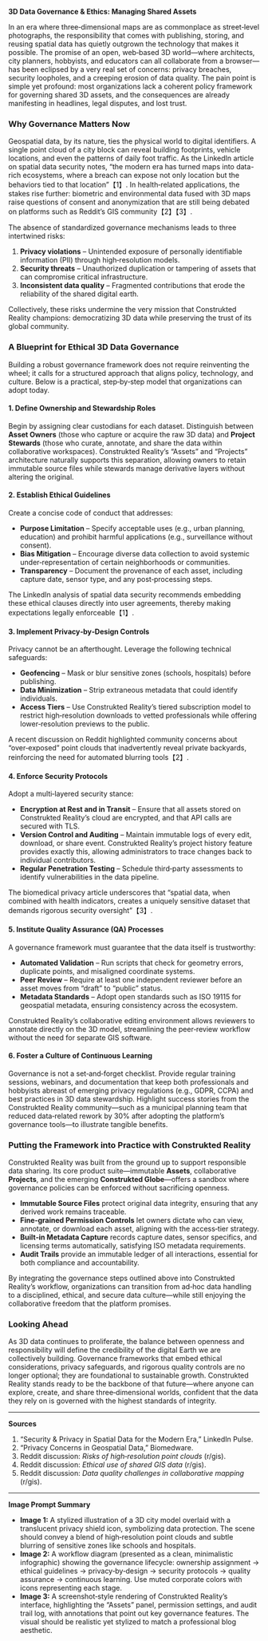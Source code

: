 **3D Data Governance & Ethics: Managing Shared Assets**

In an era where three‑dimensional maps are as commonplace as street‑level photographs, the responsibility that comes with publishing, storing, and reusing spatial data has quietly outgrown the technology that makes it possible. The promise of an open, web‑based 3D world—where architects, city planners, hobbyists, and educators can all collaborate from a browser—has been eclipsed by a very real set of concerns: privacy breaches, security loopholes, and a creeping erosion of data quality. The pain point is simple yet profound: most organizations lack a coherent policy framework for governing shared 3D assets, and the consequences are already manifesting in headlines, legal disputes, and lost trust.

### Why Governance Matters Now

Geospatial data, by its nature, ties the physical world to digital identifiers. A single point cloud of a city block can reveal building footprints, vehicle locations, and even the patterns of daily foot traffic. As the LinkedIn article on spatial data security notes, “the modern era has turned maps into data-rich ecosystems, where a breach can expose not only location but the behaviors tied to that location”【1】. In health‑related applications, the stakes rise further: biometric and environmental data fused with 3D maps raise questions of consent and anonymization that are still being debated on platforms such as Reddit’s GIS community【2】【3】.

The absence of standardized governance mechanisms leads to three intertwined risks:

1. **Privacy violations** – Unintended exposure of personally identifiable information (PII) through high‑resolution models.
2. **Security threats** – Unauthorized duplication or tampering of assets that can compromise critical infrastructure.
3. **Inconsistent data quality** – Fragmented contributions that erode the reliability of the shared digital earth.

Collectively, these risks undermine the very mission that Construkted Reality champions: democratizing 3D data while preserving the trust of its global community.

### A Blueprint for Ethical 3D Data Governance

Building a robust governance framework does not require reinventing the wheel; it calls for a structured approach that aligns policy, technology, and culture. Below is a practical, step‑by‑step model that organizations can adopt today.

#### 1. Define Ownership and Stewardship Roles

Begin by assigning clear custodians for each dataset. Distinguish between **Asset Owners** (those who capture or acquire the raw 3D data) and **Project Stewards** (those who curate, annotate, and share the data within collaborative workspaces). Construkted Reality’s “Assets” and “Projects” architecture naturally supports this separation, allowing owners to retain immutable source files while stewards manage derivative layers without altering the original.

#### 2. Establish Ethical Guidelines

Create a concise code of conduct that addresses:

- **Purpose Limitation** – Specify acceptable uses (e.g., urban planning, education) and prohibit harmful applications (e.g., surveillance without consent).
- **Bias Mitigation** – Encourage diverse data collection to avoid systemic under‑representation of certain neighborhoods or communities.
- **Transparency** – Document the provenance of each asset, including capture date, sensor type, and any post‑processing steps.

The LinkedIn analysis of spatial data security recommends embedding these ethical clauses directly into user agreements, thereby making expectations legally enforceable【1】.

#### 3. Implement Privacy‑by‑Design Controls

Privacy cannot be an afterthought. Leverage the following technical safeguards:

- **Geofencing** – Mask or blur sensitive zones (schools, hospitals) before publishing.
- **Data Minimization** – Strip extraneous metadata that could identify individuals.
- **Access Tiers** – Use Construkted Reality’s tiered subscription model to restrict high‑resolution downloads to vetted professionals while offering lower‑resolution previews to the public.

A recent discussion on Reddit highlighted community concerns about “over‑exposed” point clouds that inadvertently reveal private backyards, reinforcing the need for automated blurring tools【2】.

#### 4. Enforce Security Protocols

Adopt a multi‑layered security stance:

- **Encryption at Rest and in Transit** – Ensure that all assets stored on Construkted Reality’s cloud are encrypted, and that API calls are secured with TLS.
- **Version Control and Auditing** – Maintain immutable logs of every edit, download, or share event. Construkted Reality’s project history feature provides exactly this, allowing administrators to trace changes back to individual contributors.
- **Regular Penetration Testing** – Schedule third‑party assessments to identify vulnerabilities in the data pipeline.

The biomedical privacy article underscores that “spatial data, when combined with health indicators, creates a uniquely sensitive dataset that demands rigorous security oversight”【3】.

#### 5. Institute Quality Assurance (QA) Processes

A governance framework must guarantee that the data itself is trustworthy:

- **Automated Validation** – Run scripts that check for geometry errors, duplicate points, and misaligned coordinate systems.
- **Peer Review** – Require at least one independent reviewer before an asset moves from “draft” to “public” status.
- **Metadata Standards** – Adopt open standards such as ISO 19115 for geospatial metadata, ensuring consistency across the ecosystem.

Construkted Reality’s collaborative editing environment allows reviewers to annotate directly on the 3D model, streamlining the peer‑review workflow without the need for separate GIS software.

#### 6. Foster a Culture of Continuous Learning

Governance is not a set‑and‑forget checklist. Provide regular training sessions, webinars, and documentation that keep both professionals and hobbyists abreast of emerging privacy regulations (e.g., GDPR, CCPA) and best practices in 3D data stewardship. Highlight success stories from the Construkted Reality community—such as a municipal planning team that reduced data‑related rework by 30% after adopting the platform’s governance tools—to illustrate tangible benefits.

### Putting the Framework into Practice with Construkted Reality

Construkted Reality was built from the ground up to support responsible data sharing. Its core product suite—immutable **Assets**, collaborative **Projects**, and the emerging **Construkted Globe**—offers a sandbox where governance policies can be enforced without sacrificing openness.

- **Immutable Source Files** protect original data integrity, ensuring that any derived work remains traceable.
- **Fine‑grained Permission Controls** let owners dictate who can view, annotate, or download each asset, aligning with the access‑tier strategy.
- **Built‑in Metadata Capture** records capture dates, sensor specifics, and licensing terms automatically, satisfying ISO metadata requirements.
- **Audit Trails** provide an immutable ledger of all interactions, essential for both compliance and accountability.

By integrating the governance steps outlined above into Construkted Reality’s workflow, organizations can transition from ad‑hoc data handling to a disciplined, ethical, and secure data culture—while still enjoying the collaborative freedom that the platform promises.

### Looking Ahead

As 3D data continues to proliferate, the balance between openness and responsibility will define the credibility of the digital Earth we are collectively building. Governance frameworks that embed ethical considerations, privacy safeguards, and rigorous quality controls are no longer optional; they are foundational to sustainable growth. Construkted Reality stands ready to be the backbone of that future—where anyone can explore, create, and share three‑dimensional worlds, confident that the data they rely on is governed with the highest standards of integrity.

---

**Sources**

1. “Security & Privacy in Spatial Data for the Modern Era,” LinkedIn Pulse.  
2. “Privacy Concerns in Geospatial Data,” Biomedware.  
3. Reddit discussion: *Risks of high‑resolution point clouds* (r/gis).  
4. Reddit discussion: *Ethical use of shared GIS data* (r/gis).  
5. Reddit discussion: *Data quality challenges in collaborative mapping* (r/gis).

---

**Image Prompt Summary**

- **Image 1:** A stylized illustration of a 3D city model overlaid with a translucent privacy shield icon, symbolizing data protection. The scene should convey a blend of high‑resolution point clouds and subtle blurring of sensitive zones like schools and hospitals.  
- **Image 2:** A workflow diagram (presented as a clean, minimalistic infographic) showing the governance lifecycle: ownership assignment → ethical guidelines → privacy‑by‑design → security protocols → quality assurance → continuous learning. Use muted corporate colors with icons representing each stage.  
- **Image 3:** A screenshot‑style rendering of Construkted Reality’s interface, highlighting the “Assets” panel, permission settings, and audit trail log, with annotations that point out key governance features. The visual should be realistic yet stylized to match a professional blog aesthetic.
